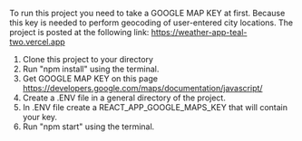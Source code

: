 To run this project you need to take a GOOGLE MAP KEY at first. Because this key is needed to perform geocoding of user-entered city locations.
The project is posted at the following link: 
  https://weather-app-teal-two.vercel.app

  1) Clone this project to your directory
  2) Run "npm install" using the terminal.
  3) Get GOOGLE MAP KEY on this page https://developers.google.com/maps/documentation/javascript/
  4) Create a .ENV file in a general directory of the project.
  5) In .ENV file create a REACT_APP_GOOGLE_MAPS_KEY that will contain your key.
  6) Run "npm start" using the terminal.
